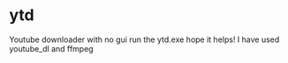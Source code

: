 # ytd
Youtube downloader with no gui
run the ytd.exe
hope it helps!
I have used youtube_dl and ffmpeg
